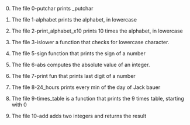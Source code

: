 0. The file 0-putchar prints _putchar

1. The file 1-alphabet prints the alphabet, in lowercase

2. The file 2-print_alphabet_x10 prints 10 times the alphabet, in lowercase

3. The file 3-islower  a function that checks for lowercase character.

4. The file 5-sign function that prints the sign of a number

6. The file 6-abs computes the absolute value of an integer.

7. The file 7-print fun that prints last digit of a number

8. The file 8-24_hours prints every min of the day of Jack bauer

9. The file 9-times_table is a function that prints the 9 times table, starting with 0
10. The file 10-add adds two integers and returns the result
